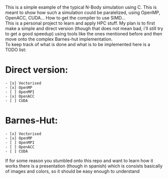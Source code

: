 This is a simple example of the typical N-Body simulation using C. This is meant to show how such a simulation could be paralelized, using OpenMP, OpenACC, CUDA... How to get the compiler to use SIMD...  
This is a personal project to learn and apply HPC stuff. My plan is to first make a simple and direct version (though that does not mean bad, i'll still try to get a good speedup) using tools like the ones mentioned before and then move onto the complex Barnes-hut implementation.  
To keep track of what is done and what is to be implemented here is a TODO list:  

# Direct version:  
    - [x] Vectorised
    - [x] OpenMP
    - [ ] OpenMPI  
    - [x] OpenACC  
    - [ ] CUDA  
  
# Barnes-Hut:  
    - [x] Vectorised  
    - [x] OpenMP  
    - [ ] OpenMPI  
    - [ ] OpenACC  
    - [ ] CUDA  
  
If for some reason you stumbled onto this repo and want to learn how it works there is a presentation (though in spanish) which is consists basically of images and colors, so it should be easy enough to understand  
